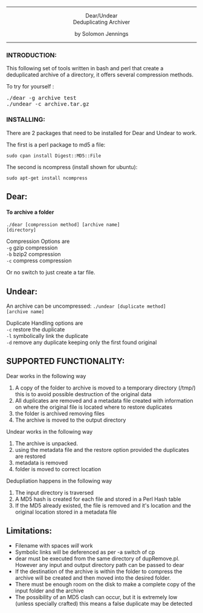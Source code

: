 ---------------------------------------------------------------------
 <p align="center">
                                Dear/Undear<br>
                          	 Deduplicating Archiver
     </p>            <p align="center">             
                             by Solomon Jennings
</p>

---------------------------------------------------------------------

### INTRODUCTION:

This following set of tools written in bash and perl that create a deduplicated archive of a directory, it offers several compression methods.

To try for yourself :

<pre>
./dear -g archive test
./undear -c archive.tar.gz
</pre>

### INSTALLING:
There are 2 packages that need to be installed for Dear and Undear to work.

The first is a perl package to md5 a file:

<code>sudo cpan install Digest::MD5::File</code>

The second is ncompress (install shown for ubuntu):

<code>sudo apt-get install ncompress</code>


## Dear:

#### To archive a folder

<code>./dear [compression method] [archive name] [directory]</code>

Compression Options are<br>
<code>-g</code> gzip compression<br>
<code>-b</code> bzip2 compression<br>
<code>-c</code> compress compression<br>

Or no switch to just create a tar file.

## Undear:

An archive can be uncompressed:
<code>./undear [duplicate method] [archive name]</code>

Duplicate Handling options are<br>
<code>-c</code> restore the duplicate<br>
<code>-l</code> symbolically link the duplicate<br>
<code>-d</code> remove any duplicate keeping only the first found original<br>

## SUPPORTED FUNCTIONALITY:
Dear works in the following way
1. A copy of the folder to archive is moved to a temporary directory (/tmp/) this is to avoid possible destruction of the original data
2. All duplicates are removed and a metadata file created with information on where the original file is located where to restore duplicates
3. the folder is archived removing files
4. The archive is moved to the output directory

Undear works in the following way
1. The archive is unpacked.
2. using the metadata file and the restore option provided the duplicates are restored
3. metadata is removed
4. folder is moved to correct location

Dedupliation happens in the following way
1. The input directory is traversed 
2. A MD5 hash is created for each file and stored in a Perl Hash table
3. If the MD5 already existed, the file is removed and it's location and the original location stored in a metadata file 

## Limitations:
* Filename with spaces *will* work
* Symbolic links will be deferenced as per -a switch of cp
* dear must be executed from the same directory of dupRemove.pl. However any input and output directory path can be passed to dear
* If the destination of the archive is within the folder to compress the archive will be created and then moved into the desired folder.
* There must be enough room on the disk to make a complete copy of the input folder and the archive
* The possibility of an MD5 clash can occur, but it is extremely low (unless specially crafted) this means a false duplicate may be detected
